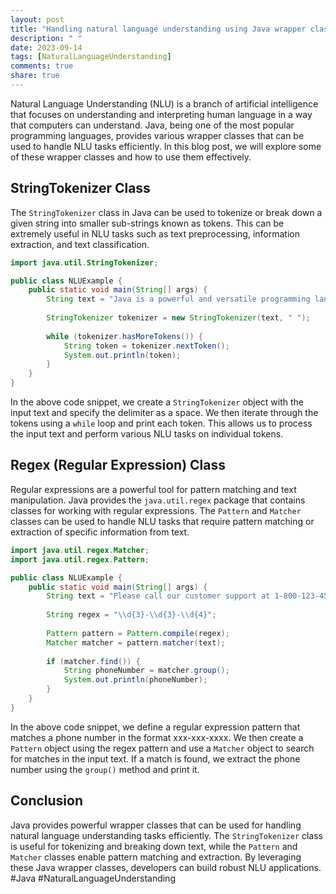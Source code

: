 ```yaml
---
layout: post
title: "Handling natural language understanding using Java wrapper classes"
description: " "
date: 2023-09-14
tags: [NaturalLanguageUnderstanding]
comments: true
share: true
---
```


Natural Language Understanding (NLU) is a branch of artificial intelligence that focuses on understanding and interpreting human language in a way that computers can understand. Java, being one of the most popular programming languages, provides various wrapper classes that can be used to handle NLU tasks efficiently. In this blog post, we will explore some of these wrapper classes and how to use them effectively.

## StringTokenizer Class

The `StringTokenizer` class in Java can be used to tokenize or break down a given string into smaller sub-strings known as tokens. This can be extremely useful in NLU tasks such as text preprocessing, information extraction, and text classification.

```java
import java.util.StringTokenizer;

public class NLUExample {
    public static void main(String[] args) {
        String text = "Java is a powerful and versatile programming language.";
        
        StringTokenizer tokenizer = new StringTokenizer(text, " ");
        
        while (tokenizer.hasMoreTokens()) {
            String token = tokenizer.nextToken();
            System.out.println(token);
        }
    }
}
```

In the above code snippet, we create a `StringTokenizer` object with the input text and specify the delimiter as a space. We then iterate through the tokens using a `while` loop and print each token. This allows us to process the input text and perform various NLU tasks on individual tokens.

## Regex (Regular Expression) Class

Regular expressions are a powerful tool for pattern matching and text manipulation. Java provides the `java.util.regex` package that contains classes for working with regular expressions. The `Pattern` and `Matcher` classes can be used to handle NLU tasks that require pattern matching or extraction of specific information from text.

```java
import java.util.regex.Matcher;
import java.util.regex.Pattern;

public class NLUExample {
    public static void main(String[] args) {
        String text = "Please call our customer support at 1-800-123-4567 for assistance.";
        
        String regex = "\\d{3}-\\d{3}-\\d{4}";
        
        Pattern pattern = Pattern.compile(regex);
        Matcher matcher = pattern.matcher(text);
        
        if (matcher.find()) {
            String phoneNumber = matcher.group();
            System.out.println(phoneNumber);
        }
    }
}
```

In the above code snippet, we define a regular expression pattern that matches a phone number in the format xxx-xxx-xxxx. We then create a `Pattern` object using the regex pattern and use a `Matcher` object to search for matches in the input text. If a match is found, we extract the phone number using the `group()` method and print it.

## Conclusion

Java provides powerful wrapper classes that can be used for handling natural language understanding tasks efficiently. The `StringTokenizer` class is useful for tokenizing and breaking down text, while the `Pattern` and `Matcher` classes enable pattern matching and extraction. By leveraging these Java wrapper classes, developers can build robust NLU applications. #Java #NaturalLanguageUnderstanding